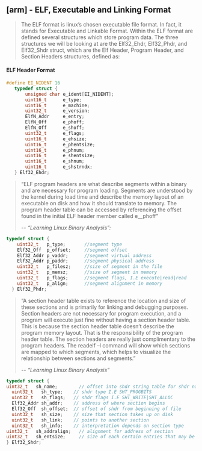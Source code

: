 ## [arm] - ELF, Executable and Linking Format

> The ELF format is linux’s chosen executable file format. In fact, it stands for Executable and Linkable Format. Within the ELF format are defined several structures which store program data.
The three structures we will be looking at are the Elf32_Ehdr, Elf32_Phdr, and Elf32_Shdr struct, which are the Elf Header, Program Header, and Section Headers structures, defined as:

#### **ELF Header Format**
```c
#define EI_NIDENT 16
   typedef struct {
       unsigned char e_ident[EI_NIDENT];
       uint16_t      e_type;
       uint16_t      e_machine;
       uint32_t      e_version;
       ElfN_Addr     e_entry;
       ElfN_Off      e_phoff;
       ElfN_Off      e_shoff;
       uint32_t      e_flags;
       uint16_t      e_ehsize;
       uint16_t      e_phentsize;
       uint16_t      e_phnum;
       uint16_t      e_shentsize;
       uint16_t      e_shnum;
       uint16_t      e_shstrndx;
   } Elf32_Ehdr;
```

>“ELF program headers are what describe segments within a binary and are necessary for program loading. Segments are understood by the kernel during load time and describe the memory layout of an executable on disk and how it should translate to memory. The program header table can be accessed by referencing the offset found in the initial ELF header member called e__phoff”
>
> -- <cite>“Learning Linux Binary Analysis”:</cite>
```c
typedef struct {
    uint32_t   p_type;       //segment type
    Elf32_Off  p_offset;     //segment offset
    Elf32_Addr p_vaddr;      //segment virtual address
    Elf32_Addr p_paddr;      //segment physical address
    uint32_t   p_filesz;     //size of segment in the file
    uint32_t   p_memsz;      //size of segment in memory
    uint32_t   p_flags;      //segment flags, I.E execute|read|read
    uint32_t   p_align;      //segment alignment in memory
  } Elf32_Phdr;
  ```
  >“A section header table exists to reference the location and size of these sections and is primarily for linking and debugging purposes. Section headers are not necessary for program execution, and a program will execute just fine without having a section header table. This is because the section header table doesn’t describe the program memory layout. That is the responsibility of the program header table. The section headers are really just complimentary to the program headers. The readelf –l command will show which sections are mapped to which segments, which helps to visualize the relationship between sections and segments.”
  >
  > -- <cite>“Learning Linux Binary Analysis”</cite>

  ```c
  typedef struct {
uint32_t   sh_name;        // offset into shdr string table for shdr name
    uint32_t   sh_type;    // shdr type I.E SHT_PROGBITS
    uint32_t   sh_flags;   // shdr flags I.E SHT_WRITE|SHT_ALLOC
    Elf32_Addr sh_addr;    // address of where section begins
    Elf32_Off  sh_offset;  // offset of shdr from beginning of file
    uint32_t   sh_size;    // size that section takes up on disk
    uint32_t   sh_link;    // points to another section
    uint32_t   sh_info;    // interpretation depends on section type
uint32_t   sh_addralign;   // alignment for address of section
uint32_t   sh_entsize;     // size of each certain entries that may be in section
} Elf32_Shdr;
```


